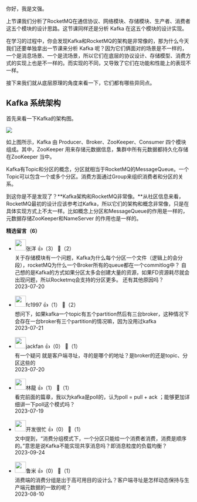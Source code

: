 你好，我是文强。

上节课我们分析了RocketMQ在通信协议、网络模块、存储模块、生产者、消费者这五个模块的设计思路。这节课同样还是分析 Kafka 在这五个模块的设计实现。

在学习的过程中，你会发现Kafka和RocketMQ的架构是非常像的，那为什么今天我们还要单独拿出一节课来分析 Kafka 呢？因为它们俩面对的场景是不一样的，一个是消息场景、一个是流场景，所以它们在底层的协议设计、存储模型、消费方式的实现上也是不一样的。而实现的不同，又导致了它们在功能和性能上的表现不一样。

接下来我们就从底层原理的角度来看一下，它们都有哪些异同点。

## Kafka 系统架构

首先来看一下Kafka的架构图。

![](https://static001.geekbang.org/resource/image/39/5a/39d54678ca944b19d2470521dfbec15a.jpg?wh=10666x5048)

如上图所示，Kafka 由 Producer、Broker、ZooKeeper、Consumer 四个模块组成。其中，ZooKeeper 用来存储元数据信息，集群中所有元数据都持久化存储在ZooKeeper 当中。

Kafka有Topic和分区的概念，分区就相当于RocketMQ的MessageQueue。一个Topic可以包含一个或多个分区。消费方面通过Group来组织消费者和分区的关系。

到这你是不是发现了？**Kafka架构和RocketMQ非常像。**从社区信息来看，RocketMQ最初的设计应该参考过Kafka，所以它们的架构和概念非常像，只是在具体实现方式上不太一样。比如概念上分区和MessageQueue的作用是一样的，元数据存储ZooKeeper和NameServer 的作用也是一样的。
<div><strong>精选留言（6）</strong></div><ul>
<li><img src="https://static001.geekbang.org/account/avatar/00/12/0c/c2/bad34a50.jpg" width="30px"><span>张洋</span> 👍（3） 💬（2）<div>关于存储模块有一个问题，Kafka为什么每个分区一个文件（逻辑上的会分段），rocketMQ为什么一个Broker所有的queue都在一个commitlog中？
自己想的是Kafka的方式如果分区太多会创建大量的资源，如果FD资源耗尽就会出现问题，所以Rocketmq会支持的分区更多。
还有其他原因吗？</div>2023-07-20</li><br/><li><img src="https://static001.geekbang.org/account/avatar/00/12/14/5c/f076c170.jpg" width="30px"><span>fc1997</span> 👍（1） 💬（2）<div>想问下，如果kafka一个topic有五个partition然后有三台broker，这种情况下会存在一台broker有三个partition的情况嘛，因为没用过kafka</div>2023-07-21</li><br/><li><img src="https://static001.geekbang.org/account/avatar/00/1f/86/17/0afc84df.jpg" width="30px"><span>jackfan</span> 👍（0） 💬（1）<div>有一个疑问 就是客户端寻址，寻的是哪个的地址？是broker的还是topic、分区这些的</div>2023-07-20</li><br/><li><img src="https://static001.geekbang.org/account/avatar/00/1a/f3/8d/402e0e0f.jpg" width="30px"><span>林龍</span> 👍（1） 💬（1）<div>看完前面的篇章，我以为kafka是poll的，认为poll = pull + ack ；能够更加详细讲一下poll这个模式吗？</div>2023-07-19</li><br/><li><img src="https://static001.geekbang.org/account/avatar/00/16/f0/85/6dfb8ac5.jpg" width="30px"><span>开发很忙</span> 👍（0） 💬（1）<div>文中提到，“消费分组模式下，一个分区只能给一个消费者消费，消费是顺序的。”意思是说Kafka不能实现共享消息吗？即消息粒度的负载均衡？</div>2023-09-24</li><br/><li><img src="https://static001.geekbang.org/account/avatar/00/18/04/78/37b46ba6.jpg" width="30px"><span>鲁米</span> 👍（0） 💬（1）<div>消费端的消费分组是出于高可用目的设计么？客户端寻址是怎样动态保持与生产端元数据的一致的呢？</div>2023-08-10</li><br/>
</ul>